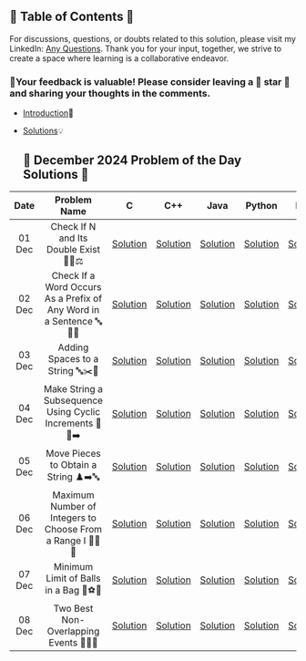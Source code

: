 ## 📜 Table of Contents 📜

For discussions, questions, or doubts related to this solution, please visit my LinkedIn: [Any Questions](https://www.linkedin.com/in/het-patel-8b110525a/). Thank you for your input, together, we strive to create a space where learning is a collaborative endeavor.

### 🔮Your feedback is valuable! Please consider leaving a 🌟 star 🌟 and sharing your thoughts in the comments.

- [Introduction](https://github.com/Hunterdii/Leetcode-POTD/blob/main/README.md)📝
- [Solutions](https://github.com/Hunterdii/Leetcode-POTD/tree/main/December%202024%20Leetcode%20Solution)💡

  ## 📅 **December 2024 Problem of the Day Solutions** 📅

| **Date**  | **Problem Name**                                | **C**                                                                                                                              | **C++**                                                                                                                            | **Java**                                                                                                                           | **Python**                                                                                                                         | **Rust**                                                                                                                           |
|:---------:|:-----------------------------------------------:|:----------------------------------------------------------------------------------------------------------------------------------:|:---------------------------------------------------------------------------------------------------------------------------------:|:---------------------------------------------------------------------------------------------------------------------------------:|:----------------------------------------------------------------------------------------------------------------------------------:|:----------------------------------------------------------------------------------------------------------------------------------:|
| 01 Dec    | Check If N and Its Double Exist 🔢✅⚖️                      | [Solution](https://github.com/Hunterdii/Leetcode-POTD/blob/main/December%202024%20Leetcode%20Solution/1346.Check%20If%20N%20and%20Its%20Double%20Exist.md#code-c)  | [Solution](https://github.com/Hunterdii/Leetcode-POTD/blob/main/December%202024%20Leetcode%20Solution/1346.Check%20If%20N%20and%20Its%20Double%20Exist.md#code-c-1) | [Solution](https://github.com/Hunterdii/Leetcode-POTD/blob/main/December%202024%20Leetcode%20Solution/1346.Check%20If%20N%20and%20Its%20Double%20Exist.md#code-java) | [Solution](https://github.com/Hunterdii/Leetcode-POTD/blob/main/December%202024%20Leetcode%20Solution/1346.Check%20If%20N%20and%20Its%20Double%20Exist.md#code-python) | [Solution](https://github.com/Hunterdii/Leetcode-POTD/blob/main/December%202024%20Leetcode%20Solution/1346.Check%20If%20N%20and%20Its%20Double%20Exist.md#code-rust) |
| 02 Dec    | Check If a Word Occurs As a Prefix of Any Word in a Sentence 🔤📜💬                      | [Solution](https://github.com/Hunterdii/Leetcode-POTD/blob/main/December%202024%20Leetcode%20Solution/1455.Check%20If%20a%20Word%20Occurs%20As%20a%20Prefix%20of%20Any%20Word%20in%20a%20Sentence.md#code-c)  | [Solution](https://github.com/Hunterdii/Leetcode-POTD/blob/main/December%202024%20Leetcode%20Solution/1455.Check%20If%20a%20Word%20Occurs%20As%20a%20Prefix%20of%20Any%20Word%20in%20a%20Sentence.md#code-c-1) | [Solution](https://github.com/Hunterdii/Leetcode-POTD/blob/main/December%202024%20Leetcode%20Solution/1455.Check%20If%20a%20Word%20Occurs%20As%20a%20Prefix%20of%20Any%20Word%20in%20a%20Sentence.md#code-java) | [Solution](https://github.com/Hunterdii/Leetcode-POTD/blob/main/December%202024%20Leetcode%20Solution/1455.Check%20If%20a%20Word%20Occurs%20As%20a%20Prefix%20of%20Any%20Word%20in%20a%20Sentence.md#code-python) | [Solution](https://github.com/Hunterdii/Leetcode-POTD/blob/main/December%202024%20Leetcode%20Solution/1455.Check%20If%20a%20Word%20Occurs%20As%20a%20Prefix%20of%20Any%20Word%20in%20a%20Sentence.md#code-rust) |
| 03 Dec    | Adding Spaces to a String 🔤✂️💬                                                        | [Solution](https://github.com/Hunterdii/Leetcode-POTD/blob/main/December%202024%20Leetcode%20Solution/2109.Adding%20Spaces%20to%20a%20String.md#code-c)  | [Solution](https://github.com/Hunterdii/Leetcode-POTD/blob/main/December%202024%20Leetcode%20Solution/2109.Adding%20Spaces%20to%20a%20String.md#code-c-1) | [Solution](https://github.com/Hunterdii/Leetcode-POTD/blob/main/December%202024%20Leetcode%20Solution/2109.Adding%20Spaces%20to%20a%20String.md#code-java) | [Solution](https://github.com/Hunterdii/Leetcode-POTD/blob/main/December%202024%20Leetcode%20Solution/2109.Adding%20Spaces%20to%20a%20String.md#code-python) | [Solution](https://github.com/Hunterdii/Leetcode-POTD/blob/main/December%202024%20Leetcode%20Solution/2109.Adding%20Spaces%20to%20a%20String.md#code-rust) |
| 04 Dec    | Make String a Subsequence Using Cyclic Increments 📜🔠➡️                                                        | [Solution](https://github.com/Hunterdii/Leetcode-POTD/blob/main/December%202024%20Leetcode%20Solution/2825.Make%20String%20a%20Subsequence%20Using%20Cyclic%20Increments.md#code-c)  | [Solution](https://github.com/Hunterdii/Leetcode-POTD/blob/main/December%202024%20Leetcode%20Solution/2825.Make%20String%20a%20Subsequence%20Using%20Cyclic%20Increments.md#code-c-1) | [Solution](https://github.com/Hunterdii/Leetcode-POTD/blob/main/December%202024%20Leetcode%20Solution/2825.Make%20String%20a%20Subsequence%20Using%20Cyclic%20Increments.md#code-java) | [Solution](https://github.com/Hunterdii/Leetcode-POTD/blob/main/December%202024%20Leetcode%20Solution/2825.Make%20String%20a%20Subsequence%20Using%20Cyclic%20Increments.md#code-python) | [Solution](https://github.com/Hunterdii/Leetcode-POTD/blob/main/December%202024%20Leetcode%20Solution/2825.Make%20String%20a%20Subsequence%20Using%20Cyclic%20Increments.md#code-rust) |
| 05 Dec    | Move Pieces to Obtain a String ♟️➡️🔤                         | [Solution](https://github.com/Hunterdii/Leetcode-POTD/blob/main/December%202024%20Leetcode%20Solution/2337.Move%20Pieces%20to%20Obtain%20a%20String.md#code-c)  | [Solution](https://github.com/Hunterdii/Leetcode-POTD/blob/main/December%202024%20Leetcode%20Solution/2337.Move%20Pieces%20to%20Obtain%20a%20String.md#code-c-1) | [Solution](https://github.com/Hunterdii/Leetcode-POTD/blob/main/December%202024%20Leetcode%20Solution/2337.Move%20Pieces%20to%20Obtain%20a%20String.md#code-java) | [Solution](https://github.com/Hunterdii/Leetcode-POTD/blob/main/December%202024%20Leetcode%20Solution/2337.Move%20Pieces%20to%20Obtain%20a%20String.md#code-python) | [Solution](https://github.com/Hunterdii/Leetcode-POTD/blob/main/December%202024%20Leetcode%20Solution/2337.Move%20Pieces%20to%20Obtain%20a%20String.md#code-rust) |
| 06 Dec    | Maximum Number of Integers to Choose From a Range I 🧮📐🎲                                                        | [Solution](https://github.com/Hunterdii/Leetcode-POTD/blob/main/December%202024%20Leetcode%20Solution/2554.Maximum%20Number%20of%20Integers%20to%20Choose%20From%20a%20Range%20I.md#code-c)  | [Solution](https://github.com/Hunterdii/Leetcode-POTD/blob/main/December%202024%20Leetcode%20Solution/2554.Maximum%20Number%20of%20Integers%20to%20Choose%20From%20a%20Range%20I.md#code-c-1) | [Solution](https://github.com/Hunterdii/Leetcode-POTD/blob/main/December%202024%20Leetcode%20Solution/2554.Maximum%20Number%20of%20Integers%20to%20Choose%20From%20a%20Range%20I.md#code-java) | [Solution](https://github.com/Hunterdii/Leetcode-POTD/blob/main/December%202024%20Leetcode%20Solution/2554.Maximum%20Number%20of%20Integers%20to%20Choose%20From%20a%20Range%20I.md#code-python) | [Solution](https://github.com/Hunterdii/Leetcode-POTD/blob/main/December%202024%20Leetcode%20Solution/2554.Maximum%20Number%20of%20Integers%20to%20Choose%20From%20a%20Range%20I.md#code-rust) |
| 07 Dec    | Minimum Limit of Balls in a Bag 🎒⚽🔢                                                        | [Solution](https://github.com/Hunterdii/Leetcode-POTD/blob/main/December%202024%20Leetcode%20Solution/1760.Minimum%20Limit%20of%20Balls%20in%20a%20Bag.md#code-c)  | [Solution](https://github.com/Hunterdii/Leetcode-POTD/blob/main/December%202024%20Leetcode%20Solution/1760.Minimum%20Limit%20of%20Balls%20in%20a%20Bag.md#code-c-1) | [Solution](https://github.com/Hunterdii/Leetcode-POTD/blob/main/December%202024%20Leetcode%20Solution/1760.Minimum%20Limit%20of%20Balls%20in%20a%20Bag.md#code-java) | [Solution](https://github.com/Hunterdii/Leetcode-POTD/blob/main/December%202024%20Leetcode%20Solution/1760.Minimum%20Limit%20of%20Balls%20in%20a%20Bag.md#code-python) | [Solution](https://github.com/Hunterdii/Leetcode-POTD/blob/main/December%202024%20Leetcode%20Solution/1760.Minimum%20Limit%20of%20Balls%20in%20a%20Bag.md#code-rust) |
| 08 Dec    | Two Best Non-Overlapping Events 📅🎉💼                                                        | [Solution](https://github.com/Hunterdii/Leetcode-POTD/blob/main/December%202024%20Leetcode%20Solution/2054.Two%20Best%20Non-Overlapping%20Events.md#code-c)  | [Solution](https://github.com/Hunterdii/Leetcode-POTD/blob/main/December%202024%20Leetcode%20Solution/2054.Two%20Best%20Non-Overlapping%20Events.md#code-c-1) | [Solution](https://github.com/Hunterdii/Leetcode-POTD/blob/main/December%202024%20Leetcode%20Solution/2054.Two%20Best%20Non-Overlapping%20Events.md#code-java) | [Solution](https://github.com/Hunterdii/Leetcode-POTD/blob/main/December%202024%20Leetcode%20Solution/2054.Two%20Best%20Non-Overlapping%20Events.md#code-python) | [Solution](https://github.com/Hunterdii/Leetcode-POTD/blob/main/December%202024%20Leetcode%20Solution/2054.Two%20Best%20Non-Overlapping%20Events.md#code-rust) |
